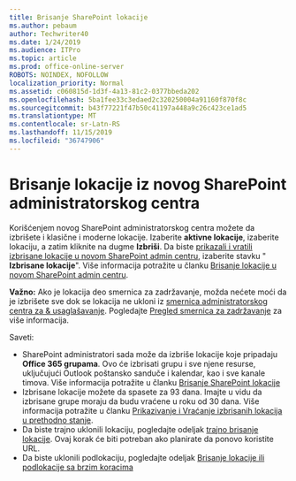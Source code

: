 ```yaml
---
title: Brisanje SharePoint lokacije
ms.author: pebaum
author: Techwriter40
ms.date: 1/24/2019
ms.audience: ITPro
ms.topic: article
ms.prod: office-online-server
ROBOTS: NOINDEX, NOFOLLOW
localization_priority: Normal
ms.assetid: c060815d-1d3f-4a13-81c2-0377bbeda202
ms.openlocfilehash: 5ba1fee33c3edaed2c320250004a91160f870f8c
ms.sourcegitcommit: b43f77221f47b50c41197a448a9c26c423ce1ad5
ms.translationtype: MT
ms.contentlocale: sr-Latn-RS
ms.lasthandoff: 11/15/2019
ms.locfileid: "36747906"
---
```

# <a name="delete-a-site-from-the-new-sharepoint-admin-center"></a>Brisanje lokacije iz novog SharePoint administratorskog centra

Korišćenjem novog SharePoint administratorskog centra možete da izbrišete i klasične i moderne lokacije. Izaberite **aktivne lokacije**, izaberite lokaciju, a zatim kliknite na dugme **Izbriši**. Da biste [prikazali i vratili izbrisane lokacije u novom SharePoint admin centru](https://docs.microsoft.com/sharepoint/view-and-restore-deleted-sites-in-new-admin-center), izaberite stavku " **Izbrisane lokacije**". Više informacija potražite u članku [Brisanje lokacije u novom SharePoint admin centru](https://docs.microsoft.com/sharepoint/delete-site-collection#delete-a-site-in-the-new-sharepoint-admin-center).

**Važno:** Ako je lokacija deo smernica za zadržavanje, možda nećete moći da je izbrišete sve dok se lokacija ne ukloni iz [smernica administratorskog centra za &amp; usaglašavanje](https://protection.office.com/?rfr=AdminCenter#/homepage). Pogledajte [Pregled smernica za zadržavanje](https://docs.microsoft.com/office365/securitycompliance/retention-policies#content-in-onedrive-accounts-and-sharepoint-sites) za više informacija. 

Saveti:
- SharePoint administratori sada može da izbriše lokacije koje pripadaju **Office 365 grupama**. Ovo će izbrisati grupu i sve njene resurse, uključujući Outlook poštansko sanduče i kalendar, kao i sve kanale timova. Više informacija potražite u članku [Brisanje SharePoint lokacije](https://docs.microsoft.com/sharepoint/manage-sites-in-new-admin-center#delete-a-site)
- Izbrisane lokacije možete da spasete za 93 dana. Imajte u vidu da izbrisane grupe moraju da budu vraćene u roku od 30 dana. Više informacija potražite u članku [Prikazivanje i Vraćanje izbrisanih lokacija u prethodno stanje](https://docs.microsoft.com/sharepoint/view-and-restore-deleted-sites-in-new-admin-center).
- Da biste trajno uklonili lokaciju, pogledajte odeljak [trajno brisanje lokacije](https://docs.microsoft.com/sharepoint/delete-site-collection#permanently-delete-a-site). Ovaj korak će biti potreban ako planirate da ponovo koristite URL. 
- Da biste uklonili podlokaciju, pogledajte odeljak [Brisanje lokacije ili podlokacije sa brzim koracima](https://support.office.com/article/Delete-a-SharePoint-site-or-subsite-bc37b743-0cef-475e-9a8c-8fc4d40179fb#__bkmkshortcut)
